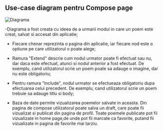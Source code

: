 ## Use-case diagram pentru Compose page

![Diagrama](https://github.com/NacuAndrei/Poems_App/assets/61271003/655c3efd-31bd-4291-aa56-4e442933f21e)

-Diagrama a fost creata cu ideea de a urmarii modul in care un poem este creat, salvat si accesat din aplicatie;

- Fiecare chenar reprezinta o pagina din aplicatie, iar fiecare nod este o optiune pe care utilizatorul o poate alege;

- Ramura "Extend" descrie cum nodul urmator poate fi efectuat sau nu, dar daca este efectuat, atunci si nodul anterior a fost efectuat.
  De exemplu, cand utilizatorul scrie un poem poate sa adauge o imagine, dar nu este obligatoriu;

- Pentru ramura "Include", nodul urmator se efectueaza obligatoriu dupa efectuarea celui precedent.
  De exemplu, cand utilizatorul scrie un poem trebuie sa adauge titlu si body;

- Baza de date permite vizualizarea poemelor salvate in aceasta.
  Din pagina de compose utilizatorul poate salva un draft, care poate fii vizualizat si publicat din pagina de profil.
  Toate poemele publicate pot fii vizualizate in home page,de unde pot fii marcate ca favorite, putand fii vizualizate in pagina de favorite mai tarziu.
